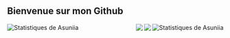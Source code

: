 ## Bienvenue sur mon Github

<img align="left" alt="Statistiques de Asuniia" src="https://github-readme-stats.vercel.app/api/top-langs/?username=Asuniia&show_icons=true&border_radius=10&theme=material-palenight&locale=fr" />
<img align="right" alt="Statistiques de Asuniia" src="https://github-readme-stats.vercel.app/api?username=Asuniia&show_icons=true&border_radius=10&theme=material-palenight&locale=fr" />

<a href="https://github.com/anuraghazra/github-readme-stats">
  <img align="right" src="https://github-readme-stats.vercel.app/api/pin/?username=anuraghazra&repo=github-readme-stats" />
</a>
<a href="https://github.com/anuraghazra/convoychat">
  <img align="right" src="https://github-readme-stats.vercel.app/api/pin/?username=anuraghazra&repo=convoychat" />
</a>
